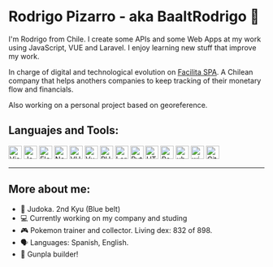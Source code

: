 # Rodrigo Pizarro - aka BaaltRodrigo 👾
I'm Rodrigo from Chile. I create some APIs and some Web Apps at my work using JavaScript, VUE and Laravel. I enjoy learning new stuff that improve my work.

In charge of digital and technological evolution on [Facilita SPA][facilita]. A Chilean company that helps anothers companies to keep tracking of their monetary flow and financials.

Also working on a personal project based on georeference. 

## Languajes and Tools:
[<img alt="Visual Studio Code" width="26px" src="https://simpleicons.org/icons/visualstudiocode.svg" />][vscode]
[<img alt="JavaScript" width="26px" src="https://simpleicons.org/icons/javascript.svg" />][nodejs]
[<img alt="Electron" width="26px" src="https://simpleicons.org/icons/electron.svg" />][electron]
[<img alt="NodeJS" width="26px" src="https://simpleicons.org/icons/node-dot-js.svg" />][nodejs]
[<img alt="VUE" width="26px" src="https://simpleicons.org/icons/vue-dot-js.svg" />][vuejs]
[<img alt="Vuetify" width="26px" src="https://simpleicons.org/icons/vuetify.svg" />][vuetify]
[<img alt="PHP" width="26px" src="https://simpleicons.org/icons/php.svg" />][php]
[<img alt="Laravel" width="26px" src="https://simpleicons.org/icons/laravel.svg" />][laravel]
[<img alt="Python" width="26px" src="https://simpleicons.org/icons/python.svg" />][python]
<img alt="HTML" width="26px" src="https://simpleicons.org/icons/html5.svg" />
[<img alt="PostgreSQL" width="26px" src="https://simpleicons.org/icons/postgresql.svg" />][psql]
[<img alt="ubuntu" width="26px" src="https://simpleicons.org/icons/ubuntu.svg" />][ubuntu]
[<img alt="windows" width="26px" src="https://simpleicons.org/icons/windows.svg" />][microsoft]
[<img alt="GitHub" width="26px" src="https://simpleicons.org/icons/github.svg" />][githubprofile]

---
## More about me:
- 🥋 Judoka. 2nd Kyu (Blue belt)
- 💻 Currently working on my company and studing
- 🎮 Pokemon trainer and collector. Living dex: 832 of 898.
- 🗣️ Languages: Spanish, English.
- 🤖 Gunpla builder!

[facilita]: https://www.facilita.cl/
[vscode]: https://code.visualstudio.com/
[nodejs]: https://nodejs.org/en/
[electron]: https://www.electronjs.org/
[vuejs]: https://vuejs.org/
[vuetify]: https://vuetifyjs.com/en/
[githubprofile]: https://github.com/baaltrodrigo/
[php]: https://www.php.net/
[laravel]: https://laravel.com/
[python]: https://www.python.org/
[psql]: https://www.postgresql.org/
[ubuntu]: https://ubuntu.com/
[microsoft]: https://www.microsoft.com/